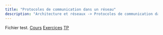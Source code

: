 ```yaml
---
title: "Protocoles de communication dans un réseau"
description: "Architecture et réseaux -> Protocoles de communication dans un réseau"
---
```


Fichier test.
[Cours](./cours)
[Exercices](./exercices)
[TP](./tp)